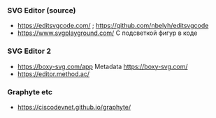 ### SVG Editor (source)
- https://editsvgcode.com/ ; https://github.com/nbelyh/editsvgcode
- https://www.svgplayground.com/ С подсветкой фигур в коде


### SVG Editor 2
- https://boxy-svg.com/app Metadata https://boxy-svg.com/
- https://editor.method.ac/
  
### Graphyte etc
- https://ciscodevnet.github.io/graphyte/
  
